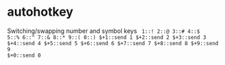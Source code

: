 # autohotkey
Switching/swapping number and symbol keys
<code>
1::!
2::@
3::#
4::$
5::% 
6::^
7::&
8::*
9::(
0::)
$+1::send 1
$+2::send 2
$+3::send 3
$+4::send 4
$+5::send 5
$+6::send 6
$+7::send 7
$+8::send 8
$+9::send 9
$+0::send 0
</code>
